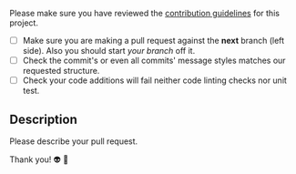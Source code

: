 Please make sure you have reviewed the [contribution guidelines](https://arwes.dev/project/contributing)
for this project.

- [ ] Make sure you are making a pull request against the **next** branch
(left side). Also you should start *your branch* off it.
- [ ] Check the commit's or even all commits' message styles matches our requested
structure.
- [ ] Check your code additions will fail neither code linting checks nor unit test.

## Description

Please describe your pull request.

Thank you! :alien: :blue_heart:
